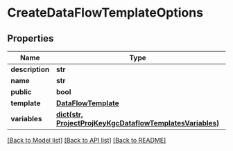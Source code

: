 # CreateDataFlowTemplateOptions

## Properties
Name | Type | Description | Notes
------------ | ------------- | ------------- | -------------
**description** | **str** |  | 
**name** | **str** |  | 
**public** | **bool** |  | 
**template** | [**DataFlowTemplate**](DataFlowTemplate.md) |  | 
**variables** | [**dict(str, ProjectProjKeyKgcDataflowTemplatesVariables)**](ProjectProjKeyKgcDataflowTemplatesVariables.md) |  | 

[[Back to Model list]](../README.md#documentation-for-models) [[Back to API list]](../README.md#documentation-for-api-endpoints) [[Back to README]](../README.md)


